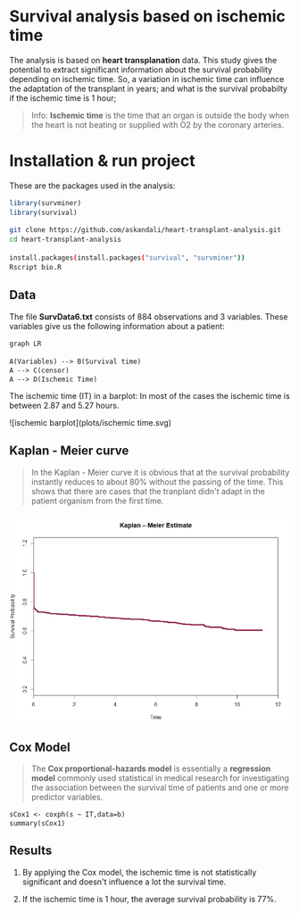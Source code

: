 
# Survival analysis based on ischemic time

The analysis is based on **heart transplanation** data. This study gives the potential to extract significant information about the survival probability depending on ischemic time. So, a variation in ischemic time can influence the adaptation of the transplant in years; and what is the survival probabilty if the ischemic time is 1 hour;

> Info: **Ischemic time** is the time that an organ is outside the body when the heart is not beating or supplied with O2 by the coronary arteries.

# Installation & run project
These are the packages used in the analysis:
```R
library(survminer)
library(survival)
```

```bash
git clone https://github.com/askandali/heart-transplant-analysis.git
cd heart-transplant-analysis

install.packages(install.packages("survival", "survminer"))
Rscript bio.R
```
## Data

The file **SurvData6.txt** consists of 884 observations and 3 variables. These variables give us the following information about a patient:

```mermaid
graph LR

A(Variables) --> B(Survival time)
A --> C(censor)
A --> D(Ischemic Time)
```
The ischemic time (IT) in a barplot: In most of the cases the ischemic time is between 2.87 and 5.27 hours.

![ischemic barplot](plots/ischemic time.svg)

## Kaplan - Meier curve

> In the Kaplan - Meier curve it is obvious that at the survival probability instantly reduces to about 80% without the passing of the time. This shows that there are cases that the tranplant didn't adapt in the patient organism from the first time.

![survival](plots/bio3.PNG)

## Cox Model

>The **Cox proportional-hazards model** is essentially a **regression model** commonly used statistical in medical research for investigating the association between the survival time of patients and one or more predictor variables.

```
sCox1 <- coxph(s ~ IT,data=b)
summary(sCox1)
```


## Results

 1. By applying the Cox model, the ischemic time is not statistically significant and doesn't influence a lot the survival time.

2. If the ischemic time is 1 hour, the average survival probability is 77%.
